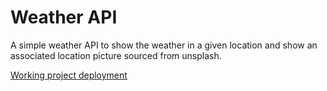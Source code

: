 # Weather API

A simple weather API to show the weather in a given location and show an associated location picture sourced from unsplash.

[Working project deployment](https://weather-api-bccbass.vercel.app)
